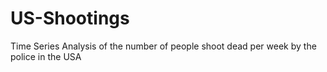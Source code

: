 # US-Shootings
Time Series Analysis of the number of people shoot dead per week by the police in the USA
